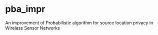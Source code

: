 # pba_impr
An improvement of Probabilistic algorithm for source location privacy in Wireless Sensor Networks
